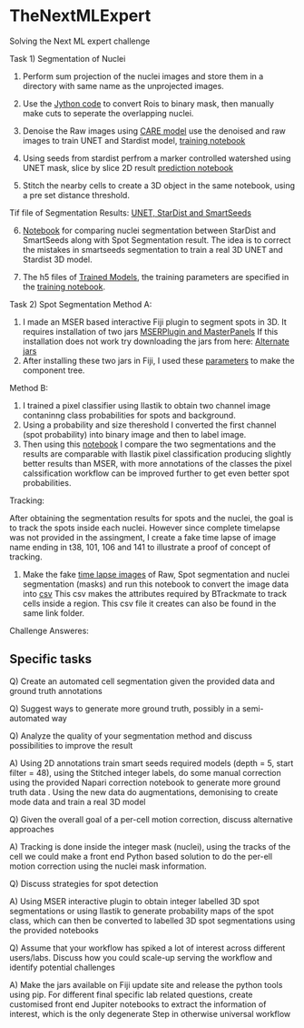 # TheNextMLExpert
Solving the Next ML expert challenge

Task 1) Segmentation of Nuclei
1) Perform sum projection of the nuclei images and store them in a directory with same name as the unprojected images.

2) Use the [Jython code](https://github.com/kapoorlab/TheNextMLExpert/blob/main/CreateTrainingData/FMIChallengeRoitoMask.py) to convert Rois to binary mask, then manually make cuts to seperate the overlapping nuclei.

3) Denoise the Raw images using [CARE model](https://github.com/kapoorlab/TheNextMLExpert/blob/main/NucleiSegmentation/ZYXDenoising.ipynb) 
use the denoised and raw images to train UNET and Stardist model, [training notebook](https://github.com/kapoorlab/TheNextMLExpert/blob/main/NucleiSegmentation/TrainModel.ipynb)

4) Using seeds from stardist perfrom a marker controlled watershed using UNET mask, slice by slice 2D result [prediction notebook](https://nbviewer.jupyter.org/github/kapoorlab/TheNextMLExpert/blob/main/NucleiSegmentation/SmartSeedsPrediction.ipynb)

5) Stitch the nearby cells to create a 3D object in the same notebook, using a pre set distance threshold.

 Tif file of Segmentation Results: [UNET, StarDist and SmartSeeds](https://drive.google.com/drive/folders/1I4osUmRQqqEUjJYRsA4ujwVrBGxWmKEz?usp=sharing)

6) [Notebook](https://github.com/kapoorlab/TheNextMLExpert/blob/main/NucleiSegmentation/NucleiSegmentations.ipynb) for comparing nuclei segmentation between StarDist and SmartSeeds along with Spot Segmentation result. The idea is to correct the mistakes in smartseeds segmentation to train a real 3D UNET and Stardist 3D model.


7) The h5 files of [Trained Models](https://drive.google.com/drive/folders/1G9oAPFxHTGedwWSoXgzAX3fd6WzXIspA?usp=sharing), the training parameters are specified in
the [training notebook](https://github.com/kapoorlab/TheNextMLExpert/blob/main/NucleiSegmentation/TrainModel.ipynb).

Task 2) Spot Segmentation
Method A:
1) I made an MSER based interactive Fiji plugin to segment spots in 3D. It requires installation of two jars [MSERPlugin and MasterPanels](https://github.com/kapoorlab/TheNextMLExpert/tree/main/MSER-FijiJars) 
If this installation does not work try downloading the jars from here: [Alternate jars](https://drive.google.com/drive/folders/1Ge1p8x2ZNRy3GxS0QlrYis9i7u7suZOV?usp=sharing)
2) After installing these two jars in Fiji, I used these [parameters](https://github.com/kapoorlab/TheNextMLExpert/blob/main/Screenshots/MSERPanel.png) to make the component tree.

Method B:
1) I trained a pixel classifier using Ilastik to obtain two channel image contaninng class probabilities for spots and background.
2) Using a probability and size thereshold I converted the first channel (spot probability) into binary image and then to label image.
3) Then using this [notebook](https://nbviewer.jupyter.org/github/kapoorlab/TheNextMLExpert/blob/main/SpotSegmentation/ILASTIK-MSERSegmentationSpots.ipynb) I compare the two segmentations and the results are comparable with Ilastik pixel classification producing slightly better results than MSER, with more annotations of the classes the pixel calssification workflow can be improved further to get even better spot probabilities.

Tracking: 

After obtaining the segmentation results for spots and the nuclei, the goal is to track the spots inside each nuclei. However since complete timelapse was not provided in the assingment, I create a fake time lapse of image name ending in t38, 101, 106 and 141 to illustrate a proof of concept of tracking.
1) Make the fake [time lapse images](https://drive.google.com/drive/folders/1lvlZsG415gw6URIQJoIXtPaI8kTADnHZ?usp=sharing) of Raw, Spot segmentation and nuclei segmentation (masks) and run this notebook to convert the image data into [csv](https://github.com/kapoorlab/TheNextMLExpert/blob/main/Tracking/PythonTools/BTrackMateLocalization.ipynb) This csv makes the attributes required by BTrackmate to track cells inside a region. This csv file it creates can also be found in the same link folder. 

Challenge Answeres:

## Specific tasks

Q) Create an automated cell segmentation given the provided data and ground truth annotations

Q) Suggest ways to generate more ground truth, possibly in a semi-automated way

Q) Analyze the quality of your segmentation method and discuss possibilities to improve the result

A) Using 2D annotations train smart seeds required models (depth = 5, start filter = 48), using the 
Stitched integer labels, do some manual correction using the provided Napari correction notebook
to generate more ground truth data .
Using the new data do augmentations, demonising to create mode data and train a real 3D model


Q) Given the overall goal of a per-cell motion correction, discuss alternative approaches

A) Tracking is done inside the integer mask (nuclei), using the tracks of the cell we could make a front end
Python based solution to do the per-ell motion correction using the nuclei mask information.

Q) Discuss strategies for spot detection

A) Using MSER interactive plugin to obtain integer labelled 3D spot segmentations or using Ilastik to generate probability maps
of the spot class, which can then be converted to labelled 3D spot segmentations using the provided notebooks

Q) Assume that your workflow has spiked a lot of interest across different users/labs. Discuss how you could
  scale-up serving the workflow and identify potential challenges

A) Make the jars available on Fiji update site and release the python tools using pip. For different final specific lab related
questions, create customised front end Jupiter notebooks to extract the information of interest, which is the only degenerate 
Step in otherwise universal workflow 
